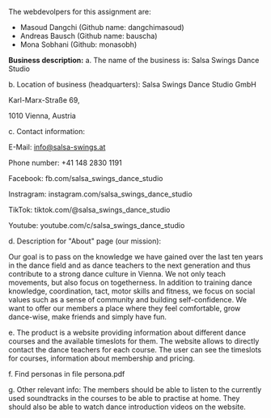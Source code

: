The webdevolpers for this assignment are: 
- Masoud Dangchi (Github name: dangchimasoud)
- Andreas Bausch (Github name: bauscha)
- Mona Sobhani (Github: monasobh)

**Business description:**
a.
The name of the business is: Salsa Swings Dance Studio

b.
Location of business (headquarters):
Salsa Swings Dance Studio GmbH


Karl-Marx-Straße 69,


1010 Vienna, Austria

c.
Contact information:


E-Mail: info@salsa-swings.at


Phone number: +41 148 2830 1191


Facebook: fb.com/salsa_swings_dance_studio


Instragram: instagram.com/salsa_swings_dance_studio


TikTok: tiktok.com/@salsa_swings_dance_studio


Youtube: youtube.com/c/salsa_swings_dance_studio

d.
Description for "About" page (our mission):


Our goal is to pass on the knowledge we have gained over the last ten years in the dance field and as dance teachers to the next generation and thus contribute to a strong dance culture in Vienna. We not only teach movements, but also focus on togetherness. In addition to training dance knowledge, coordination, tact, motor skills and fitness, we focus on social values such as a sense of community and building self-confidence. We want to offer our members a place where they feel comfortable, grow dance-wise, make friends and simply have fun.

e.
The product is a website providing information about different dance courses and the available timeslots for them. The website allows to directly contact the dance teachers for each course. The user can see the timeslots for courses, information about membership and pricing. 

f.
Find personas in file persona.pdf

g. 
Other relevant info: 
The members should be able to listen to the currently used soundtracks in the courses to be able to practise at home. They should also be able to watch dance introduction videos on the website. 
